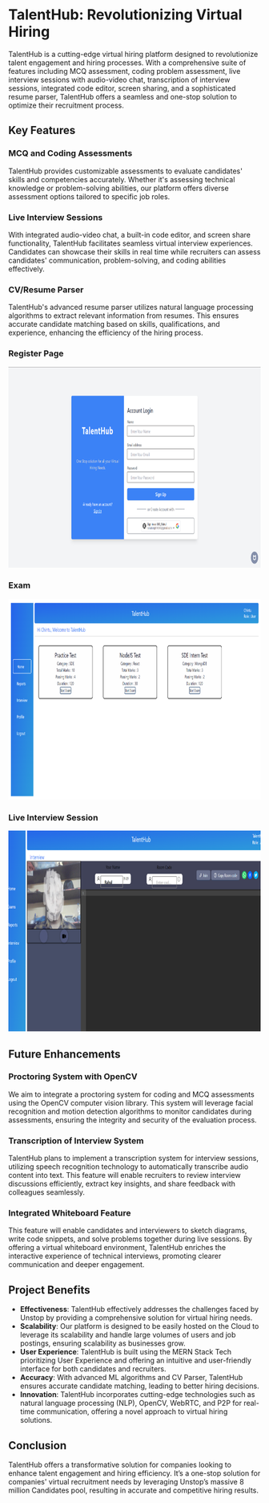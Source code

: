 # TalentHub: Revolutionizing Virtual Hiring

TalentHub is a cutting-edge virtual hiring platform designed to revolutionize talent engagement and hiring processes. With a comprehensive suite of features including MCQ assessment, coding problem assessment, live interview sessions with audio-video chat, transcription of interview sessions, integrated code editor, screen sharing, and a sophisticated resume parser, TalentHub offers a seamless and one-stop solution to optimize their recruitment process.

## Key Features

### MCQ and Coding Assessments

TalentHub provides customizable assessments to evaluate candidates' skills and competencies accurately. Whether it's assessing technical knowledge or problem-solving abilities, our platform offers diverse assessment options tailored to specific job roles.

### Live Interview Sessions

With integrated audio-video chat, a built-in code editor, and screen share functionality, TalentHub facilitates seamless virtual interview experiences. Candidates can showcase their skills in real time while recruiters can assess candidates' communication, problem-solving, and coding abilities effectively.

### CV/Resume Parser

TalentHub's advanced resume parser utilizes natural language processing algorithms to extract relevant information from resumes. This ensures accurate candidate matching based on skills, qualifications, and experience, enhancing the efficiency of the hiring process.

### Register Page
<img src="/public/Register.png" alt="Image Description" width="600" height="400">

### Exam
<img src="/public/Exam.png" alt="Image Description" width="600" height="400">

### Live Interview Session
<img src="/public/Interview.png" alt="Image Description" width="600" height="400">


## Future Enhancements

### Proctoring System with OpenCV

We aim to integrate a proctoring system for coding and MCQ assessments using the OpenCV computer vision library. This system will leverage facial recognition and motion detection algorithms to monitor candidates during assessments, ensuring the integrity and security of the evaluation process.

### Transcription of Interview System

TalentHub plans to implement a transcription system for interview sessions, utilizing speech recognition technology to automatically transcribe audio content into text. This feature will enable recruiters to review interview discussions efficiently, extract key insights, and share feedback with colleagues seamlessly.

### Integrated Whiteboard Feature

This feature will enable candidates and interviewers to sketch diagrams, write code snippets, and solve problems together during live sessions. By offering a virtual whiteboard environment, TalentHub enriches the interactive experience of technical interviews, promoting clearer communication and deeper engagement.

## Project Benefits

- **Effectiveness**: TalentHub effectively addresses the challenges faced by Unstop by providing a comprehensive solution for virtual hiring needs.
- **Scalability**: Our platform is designed to be easily hosted on the Cloud to leverage its scalability and handle large volumes of users and job postings, ensuring scalability as businesses grow.
- **User Experience**: TalentHub is built using the MERN Stack Tech prioritizing User Experience and offering an intuitive and user-friendly interface for both candidates and recruiters.
- **Accuracy**: With advanced ML algorithms and CV Parser, TalentHub ensures accurate candidate matching, leading to better hiring decisions.
- **Innovation**: TalentHub incorporates cutting-edge technologies such as natural language processing (NLP), OpenCV, WebRTC, and P2P for real-time communication, offering a novel approach to virtual hiring solutions.

## Conclusion

TalentHub offers a transformative solution for companies looking to enhance talent engagement and hiring efficiency. It’s a one-stop solution for companies' virtual recruitment needs by leveraging Unstop’s massive 8 million Candidates pool, resulting in accurate and competitive hiring results.
